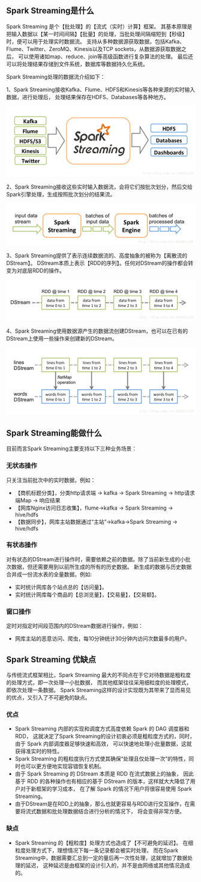 ## Spark Streaming是什么
Spark Streaming 是个【批处理】的【流式（实时）计算】框架。
其基本原理是把输入数据以【某一时间间隔】【批量】的处理，当批处理间隔缩短到【秒级】时，便可以用于处理实时数据流。
支持从多种数据源获取数据，包括Kafka、Flume、Twitter、ZeroMQ、Kinesis以及TCP sockets，从数据源获取数据之后，
可以使用诸如map、reduce、join等高级函数进行复杂算法的处理。
最后还可以将处理结果存储到文件系统，数据库等数据持久化系统。

Spark Streaming处理的数据流介绍如下：

1、Spark Streaming接收Kafka、Flume、HDFS和Kinesis等各种来源的实时输入数据，进行处理后，
处理结果保存在HDFS、Databases等各种地方。

![sparkStreamingFlow01.png](img/01/sparkStreamingFlow01.png)

2、Spark Streaming接收这些实时输入数据流，会将它们按批次划分，然后交给Spark引擎处理，生成按照批次划分的结果流。

![sparkStreamingFlow02.png](img/01/sparkStreamingFlow02.png)

3、Spark Streaming提供了表示连续数据流的、高度抽象的被称为【离散流的DStream】。
DStream本质上表示【RDD的序列】。任何对DStream的操作都会转变为对底层RDD的操作。

![sparkDStreamFlow01.png](img/01/sparkDStreamFlow01.png)

4、Spark Streaming使用数据源产生的数据流创建DStream，也可以在已有的DStream上使用一些操作来创建新的DStream。

![sparkDStreamFlow02.png](img/01/sparkDStreamFlow02.png)

## Spark Streaming能做什么
目前而言Spark Streaming主要支持以下三种业务场景：

### 无状态操作
只关注当前批次中的实时数据，例如：
* 【商机标题分类】，分类http请求端 -> kafka -> Spark Streaming -> http请求端Map -> 响应结果
* 【网库Nginx访问日志收集】，flume->kafka -> Spark Streaming -> hive/hdfs
* 【数据同步】，网库主站数据通过“主站”->kafka->Spark Streaming -> hive/hdfs

### 有状态操作
对有状态的DStream进行操作时，需要依赖之前的数据。除了当前新生成的小批次数据，但还需要用到以前所生成的所有的历史数据。
新生成的数据与历史数据合并成一份流水表的全量数据，例如:
* 实时统计网库各个站点总的【访问量】。
* 实时统计网库每个商品的【总浏览量】，【交易量】，【交易额】。

### 窗口操作
定时对指定时间段范围内的DStream数据进行操作，例如：
* 网库主站的恶意访问、爬虫，每10分钟统计30分钟内访问次数最多的用户。

## Spark Streaming 优缺点
与传统流式框架相比，Spark Streaming 最大的不同点在于它对待数据是粗粒度的处理方式，即一次处理一小批数据，
而其他框架往往采用细粒度的处理模式，即依次处理一条数据。
Spark Streaming这样的设计实现既为其带来了显而易见的优点，又引入了不可避免的缺点。

### 优点
* Spark Streaming 内部的实现和调度方式高度依赖 Spark 的 DAG 调度器和 RDD，
  这就决定了Spark Streaming的设计初衷必须是粗粒度方式的，同时，由于 Spark 内部调度器足够快速和高效，
  可以快速地处理小批量数据，这就获得准实时的特性。
* Spark Streaming 的粗粒度执行方式使其确保“处理且仅处理一次”的特性，同时也可以更方便地实现容错恢复机制。
* 由于 Spark Streaming 的 DStream 本质是 RDD 在流式数据上的抽象，
  因此基于 RDD 的各种操作也有相应的基于 DStream 的版本，这样就大大降低了用户对于新框架的学习成本，
  在了解 Spark 的情况下用户将很容易使用 Spark Streaming。
* 由于DStream是在RDD上的抽象，那么也就更容易与RDD进行交互操作，在需要将流式数据和批处理数据结合进行分析的情况下，
  将会变得非常方便。

### 缺点
* Spark Streaming 的【粗粒度】处理方式也造成了【不可避免的延迟】。
  在细粒度处理方式下，理想情况下每一条记录都会被实时处理，
  而在Spark Streaming中，数据需要汇总到一定的量后再一次性处理，这就增加了数据处理的延迟，
  这种延迟是由框架的设计引入的，并不是由网络或其他情况造成的。
